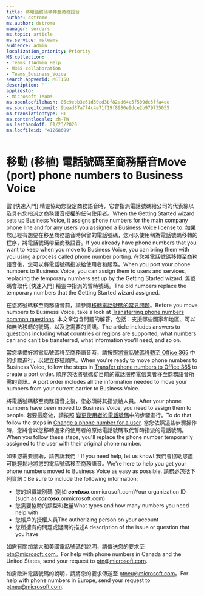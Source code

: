 ```yaml
---
title: 將電話號碼移轉至商務語音
author: dstrome
ms.author: dstrome
manager: serdars
ms.topic: article
ms.service: msteams
audience: admin
localization_priority: Priority
MS.collection:
- Teams_ITAdmin_Help
- M365-collaboration
- Teams_Business_Voice
search.appverid: MET150
description: ''
appliesto:
- Microsoft Teams
ms.openlocfilehash: 05c9ebb3e61d50cd3bf82ad64e5f509dc5ffa4ee
ms.sourcegitcommit: 9bead87a7f4c4e71f19f8980e9dce2b979735055
ms.translationtype: HT
ms.contentlocale: zh-TW
ms.lasthandoff: 01/23/2020
ms.locfileid: "41268699"
---
```

# <a name="move-port-phone-numbers-to-business-voice"></a><span data-ttu-id="c050b-102">移動 (移植) 電話號碼至商務語音</span><span class="sxs-lookup"><span data-stu-id="c050b-102">Move (port) phone numbers to Business Voice</span></span>

<span data-ttu-id="c050b-103">當 [快速入門] 精靈協助您設定商務語音時，它會指派電話號碼給公司的代表線以及具有您指派之商務語音授權的任何使用者。</span><span class="sxs-lookup"><span data-stu-id="c050b-103">When the Getting Started wizard sets up Business Voice, it assigns phone numbers for the main company phone line and for any users you assigned a Business Voice license to.</span></span> <span data-ttu-id="c050b-104">如果您已經有想要在移至商務語音時保留的電話號碼，您可以使用稱為電話號碼移轉的程序，將電話號碼帶至商務語音。</span><span class="sxs-lookup"><span data-stu-id="c050b-104">If you already have phone numbers that you want to keep when you move to Business Voice, you can bring them with you using a process called phone number porting.</span></span> <span data-ttu-id="c050b-105">在您將電話號碼移轉至商務語音後，您可以將電話號碼指派給使用者和服務。</span><span class="sxs-lookup"><span data-stu-id="c050b-105">When you port your phone numbers to Business Voice, you can assign them to users and services, replacing the temporary numbers set up by the Getting Started wizard.</span></span> <span data-ttu-id="c050b-106">舊號碼會取代 [快速入門] 精靈中指派的暫時號碼。</span><span class="sxs-lookup"><span data-stu-id="c050b-106">The old numbers replace the temporary numbers that the Getting Started wizard assigned.</span></span>

<span data-ttu-id="c050b-107">在您將號碼移至商務語音前，請參閱[移轉電話號碼的常見問題](../transferring-phone-numbers-common-questions.md)。</span><span class="sxs-lookup"><span data-stu-id="c050b-107">Before you move numbers to Business Voice, take a look at [Transferring phone numbers common questions](../transferring-phone-numbers-common-questions.md).</span></span> <span data-ttu-id="c050b-108">本文章包含問題的解答，包括：支援哪些國家和地區、可以和無法移轉的號碼，以及您需要的資訊。</span><span class="sxs-lookup"><span data-stu-id="c050b-108">The article includes answers to questions including what countries or regions are supported, what numbers can and can't be transferred, what information you'll need, and so on.</span></span>

<span data-ttu-id="c050b-109">當您準備好將電話號碼移至商務語音時，請按照[將電話號碼移轉至 Office 365](../transfer-phone-numbers-to-office-365.md) 中的步驟進行，以建立移植順序。</span><span class="sxs-lookup"><span data-stu-id="c050b-109">When you're ready to move phone numbers to Business Voice, follow the steps in [Transfer phone numbers to Office 365](../transfer-phone-numbers-to-office-365.md) to create a port order.</span></span> <span data-ttu-id="c050b-110">順序包括將號碼從目前的電話服務電信業者移至商務語音所需的資訊。</span><span class="sxs-lookup"><span data-stu-id="c050b-110">A port order includes all the information needed to move your numbers from your current carrier to Business Voice.</span></span>

<span data-ttu-id="c050b-111">將電話號碼移至商務語音之後，您必須將其指派給人員。</span><span class="sxs-lookup"><span data-stu-id="c050b-111">After your phone numbers have been moved to Business Voice, you need to assign them to people.</span></span> <span data-ttu-id="c050b-112">若要這麼做，請按照 [變更使用者的電話號碼](../assign-change-or-remove-a-phone-number-for-a-user.md#change-a-phone-number-for-a-user)中的步驟進行。</span><span class="sxs-lookup"><span data-stu-id="c050b-112">To do that, follow the steps in [Change a phone number for a user](../assign-change-or-remove-a-phone-number-for-a-user.md#change-a-phone-number-for-a-user).</span></span> <span data-ttu-id="c050b-113">當您依照這些步驟操作時，您將會以您移轉過來的使用者的原始電話號碼取代暫時指派的電話號碼。</span><span class="sxs-lookup"><span data-stu-id="c050b-113">When you follow these steps, you'll replace the phone number temporarily assigned to the user with their original phone number.</span></span>

<span data-ttu-id="c050b-114">如果您需要協助，請告訴我們！</span><span class="sxs-lookup"><span data-stu-id="c050b-114">If you need help, let us know!</span></span> <span data-ttu-id="c050b-115">我們會協助您盡可能輕鬆地將您的電話號碼移至商務語音。</span><span class="sxs-lookup"><span data-stu-id="c050b-115">We're here to help you get your phone numbers moved to Business Voice as easy as possible.</span></span> <span data-ttu-id="c050b-116">請務必包括下列資訊：</span><span class="sxs-lookup"><span data-stu-id="c050b-116">Be sure to include the following information:</span></span>
- <span data-ttu-id="c050b-117">您的組織識別碼 (例如 ***contoso***.onmicrosoft.com)</span><span class="sxs-lookup"><span data-stu-id="c050b-117">Your organization ID (such as ***contoso***.onmicrosoft.com)</span></span>
- <span data-ttu-id="c050b-118">您需要協助的類型和數量</span><span class="sxs-lookup"><span data-stu-id="c050b-118">What types and how many numbers you need help with</span></span>
- <span data-ttu-id="c050b-119">您帳戶的授權人員</span><span class="sxs-lookup"><span data-stu-id="c050b-119">The authorizing person on your account</span></span>
- <span data-ttu-id="c050b-120">您所擁有的問題或疑問的描述</span><span class="sxs-lookup"><span data-stu-id="c050b-120">A description of the issue or question that you have</span></span>

<span data-ttu-id="c050b-121">如需有關加拿大和美國電話號碼的說明，請傳送您的要求至 [ptn@microsoft.com](mailto:ptn@microsoft.com)。</span><span class="sxs-lookup"><span data-stu-id="c050b-121">For help with phone numbers in Canada and the United States, send your request to [ptn@microsoft.com](mailto:ptn@microsoft.com).</span></span>

<span data-ttu-id="c050b-122">如需歐洲電話號碼的說明，請將您的要求傳送至 [ptneu@microsoft.com](mailto:ptneu@microsoft.com)。</span><span class="sxs-lookup"><span data-stu-id="c050b-122">For help with phone numbers in Europe, send your request to [ptneu@microsoft.com](mailto:ptneu@microsoft.com).</span></span>

